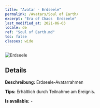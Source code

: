 ```yaml
---
title: "Avatar - Erdseele"
permalink: /Avatars/Soul of Earth/
excerpt: "Era of Chaos  Erdseele"
last_modified_at: 2021-06-03
locale: de
ref: "Soul of Earth.md"
toc: false
classes: wide
---
```

 ![Erdseele](/images/a/avatarFrame_53.png)

## Details

 **Beschreibung:** Erdseele-Avatarrahmen 

 **Tips:** Erhältlich durch Teilnahme am Ereignis. 

 **Is available:**  - 

